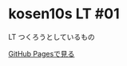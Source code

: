 # kosen10s LT #01
LT つくろうとしているもの

[GitHub Pagesで見る](http://unasuke.github.io/kosen10slt01-my-wip-projects/index.html)
